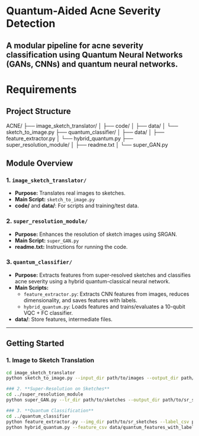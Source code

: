 # Quantum-Aided Acne Severity Detection

A modular pipeline for acne severity classification using **Quantum Neural Networks** (GANs, CNNs) and **quantum neural networks**.
---

# Requirements



## Project Structure
ACNE/
├── image_sketch_translator/
│ ├── code/
│ ├── data/
│ └── sketch_to_image.py
├── quantum_classifier/
│ ├── data/
│ ├── feature_extractor.py
│ └── hybrid_quantum.py
├── super_resolution_module/
│ ├── readme.txt
│ └── super_GAN.py



## Module Overview

### 1. `image_sketch_translator/`
- **Purpose:** Translates real images to sketches.
- **Main Script:** `sketch_to_image.py`
- **code/** and **data/**: For scripts and training/test data.

### 2. `super_resolution_module/`
- **Purpose:** Enhances the resolution of sketch images using SRGAN.
- **Main Script:** `super_GAN.py`
- **readme.txt:** Instructions for running the code.

### 3. `quantum_classifier/`
- **Purpose:** Extracts features from super-resolved sketches and classifies acne severity using a hybrid quantum-classical neural network.
- **Main Scripts:**
    - `feature_extractor.py`: Extracts CNN features from images, reduces dimensionality, and saves features with labels.
    - `hybrid_quantum.py`: Loads features and trains/evaluates a 10-qubit VQC + FC classifier.
- **data/**: Store features, intermediate files.

---

## Getting Started

### 1. **Image to Sketch Translation**

```bash
cd image_sketch_translator
python sketch_to_image.py --input_dir path/to/images --output_dir path/to/sketches

### 2. **Super-Resolution on Sketches**
cd ../super_resolution_module
python super_GAN.py --lr_dir path/to/sketches --output_dir path/to/sr_sketches

### 3. **Quantum Classification**
cd ../quantum_classifier
python feature_extractor.py --img_dir path/to/sr_sketches --label_csv path/to/labels.csv --out_csv data/quantum_features_with_labels.csv
python hybrid_quantum.py --feature_csv data/quantum_features_with_labels.csv





